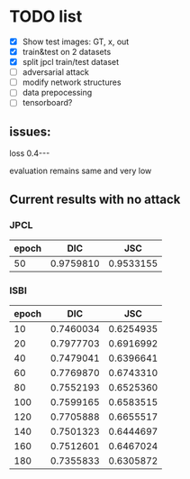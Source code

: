 # TODO list

- [X] Show test images: GT, x, out
- [X] train&test on 2 datasets
- [X] split jpcl train/test dataset
- [ ] adversarial attack
- [ ] modify network structures
- [ ] data prepocessing
- [ ] tensorboard?

## issues:

loss 0.4---

evaluation remains same and very low

## Current results with no attack

### JPCL

| epoch | DIC       | JSC       |
| ----- | --------- | --------- |
| 50    | 0.9759810 | 0.9533155 |

### ISBI

| epoch | DIC       | JSC       |
| ----- | --------- | --------- |
| 10    | 0.7460034 | 0.6254935 |
| 20    | 0.7977703 | 0.6916992 |
| 40    | 0.7479041 | 0.6396641 |
| 60    | 0.7769870 | 0.6743310 |
| 80    | 0.7552193 | 0.6525360 |
| 100   | 0.7599165 | 0.6583515 |
| 120   | 0.7705888 | 0.6655517 |
| 140   | 0.7501323 | 0.6444697 |
| 160   | 0.7512601 | 0.6467024 |
| 180   | 0.7355833 | 0.6305872 |

